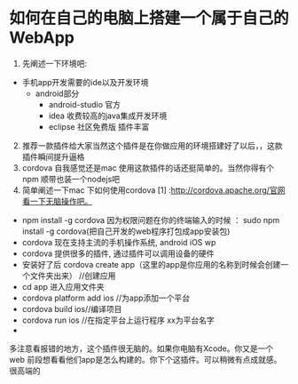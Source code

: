 # 如何在自己的电脑上搭建一个属于自己的WebApp
 1. 先阐述一下环境吧:
 * 手机app开发需要的ide以及开发环境
     * android部分
         * android-studio 官方
         * idea 收费较高的java集成开发环境
         * eclipse 社区免费版 插件丰富
2. 推荐一款插件给大家当然这个插件是在你做应用的环境搭建好了以后，，这款插件瞬间提升逼格
3. cordova 自我感觉还是mac 使用这款插件的话还挺简单的。当然你得有个npm 顺带也装一个nodejs吧
4. 简单阐述一下mac 下如何使用cordova [1] :http://cordova.apache.org/官网看一下无脑操作吧。
  * npm install -g cordova 因为权限问题在你的终端输入的时候 ： sudo npm install -g cordova(把自己开发的web程序打包成app安装包)
  * cordova 现在支持主流的手机操作系统, android iOS wp
  * cordova 提供很多的插件, 通过插件可以调用设备的硬件
  * 安装好了后 cordova create app（这里的app是你应用的名称到时候会创建一个文件夹出来）    //创建应用
  * cd app 进入应用文件夹
  * cordova platform add ios //为app添加一个平台
  * cordova build ios//编译项目
  * cordova run ios //在指定平台上运行程序 xx为平台名字
  * 
  
多注意看报错的地方，这个插件很无脑的。如果你电脑有Xcode。你又是一个web 前段想看看他们app是怎么构建的。你下个这插件。可以稍微有点成就感。
很高端的

 
